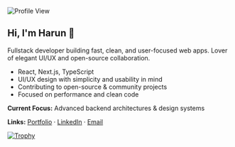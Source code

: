 ![Profile View](https://komarev.com/ghpvc/?username=SpadeyDev&color=ff69b4)  

## Hi, I'm Harun 👋  

Fullstack developer building fast, clean, and user-focused web apps.
Lover of elegant UI/UX and open-source collaboration.

- React, Next.js, TypeScript  
- UI/UX design with simplicity and usability in mind  
- Contributing to open-source & community projects  
- Focused on performance and clean code

**Current Focus:** Advanced backend architectures & design systems

**Links:** [Portfolio](https://chefharun.ninja) · [LinkedIn](https://linkedin.com/in/chefharun) · [Email](mailto:spadeycontent@gmail.com)

[![Trophy](https://github-profile-trophy.vercel.app/?username=chefHarun&title=Stars,Followers,Repositories,Commit,PullRequest,Issues&theme=onedark&margin-w=10&margin-h=10)](https://github.com/chefHarun)
